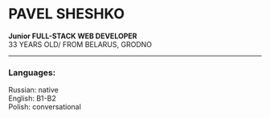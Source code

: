 # PAVEL SHESHKO
**Junior FULL-STACK WEB DEVELOPER** \
33 YEARS OLD/ 
FROM BELARUS, GRODNO 

---
### Languages: 
Russian: native \
English: B1-B2 \
Polish: conversational